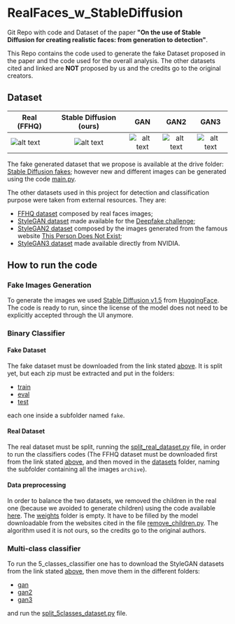 # RealFaces_w_StableDiffusion
Git Repo with code and Dataset of the paper **"On the use of Stable Diffusion for creating realistic faces: from generation to detection"**.

This Repo contains the code used to generate the fake Dataset proposed in the paper and the code used for the overall analysis. The other datasets cited and linked are **NOT** proposed by us and the credits go to the original creators.

## Dataset
| Real (FFHQ)   | Stable Diffusion (ours) | GAN    | GAN2   | GAN3  |
| ------------- |:-----------------------:|:------:|:------:|:-----:|
|![alt text](https://github.com/LucaCorvitto/RealFaces_w_StableDiffusion/blob/main/readme_images/real.png)|![alt text](https://github.com/LucaCorvitto/RealFaces_w_StableDiffusion/blob/main/readme_images/fake.png)| ![alt text](https://github.com/LucaCorvitto/RealFaces_w_StableDiffusion/blob/main/readme_images/gan.png)| ![alt text](https://github.com/LucaCorvitto/RealFaces_w_StableDiffusion/blob/main/readme_images/gan2.png)| ![alt text](https://github.com/LucaCorvitto/RealFaces_w_StableDiffusion/blob/main/readme_images/gan3.png)|

The fake generated dataset that we propose is available at the drive folder: [Stable Diffusion fakes](https://drive.google.com/drive/folders/10-n9jY3USb5O_2bh4yUpo1IRPWxe1RIA); however new and different images can be generated using the code [main.py](main.py).

The other datasets used in this project for detection and classification purpose were taken from external resources. They are:
* [FFHQ dataset](https://www.kaggle.com/datasets/arnaud58/flickrfaceshq-dataset-ffhq) composed by real faces images;
* [StyleGAN dataset](https://iplab.dmi.unict.it/deepfakechallenge/training/1-STYLEGAN.zip) made available for the [Deepfake challenge](https://iplab.dmi.unict.it/deepfakechallenge/#[object%20Object]);
* [StyleGAN2 dataset](https://www.kaggle.com/datasets/bwandowando/all-these-people-dont-exist) composed by the images generated from the famous website [This Person Does Not Exist](https://thispersondoesnotexist.com/);
* [StyleGAN3 dataset](https://nvlabs-fi-cdn.nvidia.com/stylegan3/images/) made available directly from NVIDIA.

## How to run the code
### Fake Images Generation
To generate the images we used [Stable Diffusion v1.5](https://huggingface.co/runwayml/stable-diffusion-v1-5) from [HuggingFace](https://huggingface.co/). The code is ready to run, since the license of the model does not need to be explicitly accepted through the UI anymore.

### Binary Classifier
#### Fake Dataset
The fake dataset must be downloaded from the link stated [above](#dataset). It is split yet, but each zip must be extracted and put in the folders:
* [train](./datasets/png_images/train)
* [eval](./datasets/png_images/eval)
* [test](./datasets/png_images/test)

each one inside a subfolder named `fake`.

#### Real Dataset
The real dataset must be split, running the [split_real_dataset.py](split_real_dataset.py) file, in order to run the classifiers codes (The FFHQ dataset must be downloaded first from the link stated [above](#dataset), and then moved in the [datasets](datasets) folder, naming the subfolder containing all the images `archive`).

#### Data preprocessing
In order to balance the two datasets, we removed the children in the real one (because we avoided to generate children) using the code available [here](https://www.thepythoncode.com/article/predict-age-using-opencv/).
The [weights](weights) folder is empty. It have to be filled by the model downloadable from the websites cited in the file [remove_children.py](remove_children.py). The algorithm used it is not ours, so the credits go to the original authors.

### Multi-class classifier
To run the 5_classes_classifier one has to download the StyleGAN datasets from the link stated [above](#dataset), then move them in the different folders:
* [gan](datasets/gan)
* [gan2](datasets/gan2)
* [gan3](datasets/gan3)
 
and run the [split_5classes_dataset.py](split_5classes_dataset.py) file.
